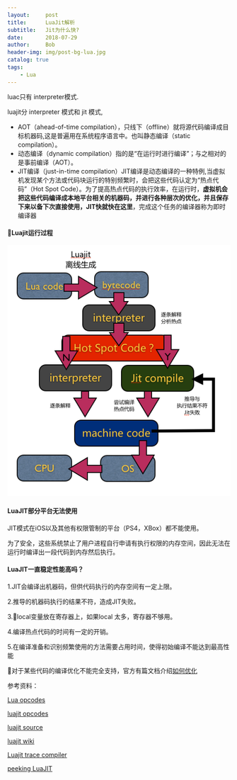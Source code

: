 ```yaml
---
layout:     post
title:      LuaJit解析
subtitle:   Jit为什么快?
date:       2018-07-29
author:     Bob
header-img: img/post-bg-lua.jpg
catalog: true
tags:
    - Lua
---
```

luac只有 interpreter模式.

luajit分 interpreter 模式和 jit 模式,

+ AOT（ahead-of-time compilation），只线下（offline）就将源代码编译成目标机器码,这是普遍用在系统程序语言中。也叫静态编译（static compilation）。
+ 动态编译（dynamic compilation）指的是“在运行时进行编译”；与之相对的是事前编译（AOT）。
+ JIT编译（just-in-time compilation）JIT编译是动态编译的一种特例,当虚拟机发现某个方法或代码块运行的特别频繁时，会把这些代码认定为“热点代码”（Hot Spot Code）。为了提高热点代码的执行效率，在运行时，**虚拟机会把这些代码编译成本地平台相关的机器码，并进行各种层次的优化，并且保存下来以备下次直接使用，JIT快就快在这里**，完成这个任务的编译器称为即时编译器

#### Luajit运行过程
![image](/img/pos_10.png)

#### LuaJIT部分平台无法使用
JIT模式在iOS以及其他有权限管制的平台（PS4，XBox）都不能使用。

为了安全，这些系统禁止了用户进程自行申请有执行权限的内存空间，因此无法在运行时编译出一段代码到内存然后执行。

#### LuaJIT一直稳定性能高吗？
1.JIT会编译出机器码，但供代码执行的内存空间有一定上限。

2.推导的机器码执行的结果不符，造成JIT失败。

3.local变量放在寄存器上，如果local 太多，寄存器不够用。

4.编译热点代码的时间有一定的开销。

5.在编译准备和识别频繁使用的方法需要占用时间，使得初始编译不能达到最高性能

对于某些代码的编译优化不能完全支持，官方有篇文档介绍[如何优化](http://wiki.luajit.org/Numerical-Computing-Performance-Guide)


参考资料：

[Lua opcodes ](http://www.lua.org/source/5.3/lopcodes.h.html)

[luajit opcodes](http://wiki.luajit.org/Bytecode-2.0)

[luajit source](http://luajit.org/download.html)

[luajit wiki](http://wiki.luajit.org/Home)

[Luajit trace compiler](https://stackoverflow.com/questions/20266523/how-does-luajits-trace-compiler-work)

[peeking LuaJIT](https://pwparchive.wordpress.com/2012/10/16/peeking-inside-luajit/)